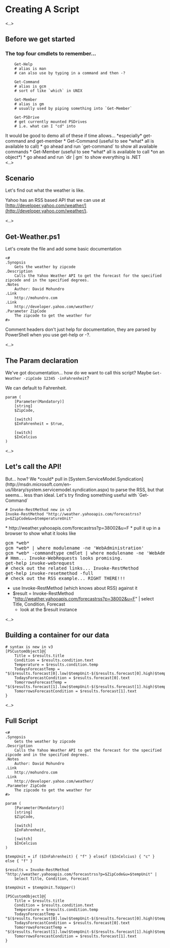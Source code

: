 # Creating A Script

<..>

## Before we get started
### The top four cmdlets to remember...

        Get-Help
        # alias is man
        # can also use by typing in a command and then -?

        Get-Command
        # alias is gcm
        # sort of like `which` in UNIX

        Get-Member
        # alias is gm
        # usually used by piping something into `Get-Member`

        Get-PSDrive
        # get currently mounted PSDrives
        # i.e. what can I "cd" into


<aside class="notes" data-markdown>
It would be good to demo all of these if time allows... *especially* get-command and get-member
* Get-Command (useful to see *what* all is available to call)
    * go ahead and run `get-command` to show all available commands
* Get-Member (useful to see *what* all is available to call *on an object*)
    * go ahead and run `dir | gm` to show everything is .NET
</aside>
<..>

## Scenario

Let's find out what the weather is like.

Yahoo has an RSS based API that we can use at [http://developer.yahoo.com/weather/](http://developer.yahoo.com/weather/).

<..>

## Get-Weather.ps1
Let's create the file and add some basic documentation

    <#
    .Synopsis
        Gets the weather by zipcode
    .Description
        Calls the Yahoo Weather API to get the forecast for the specified zipcode and in the specified degrees.
    .Notes
        Author: David Mohundro
    .Link
        http://mohundro.com
    .Link
        http://developer.yahoo.com/weather/
    .Parameter ZipCode
        The zipcode to get the weather for
    #>

<aside class="notes" data-markdown>
  Comment headers don't just help for documentation, they are parsed by PowerShell
  when you use get-help or -?.
</aside>

<..>

## The Param declaration

We've got documentation... how do we want to call this script? Maybe `Get-Weather -zipCode 12345 -inFahrenheit`?

We can default to Fahrenheit.

<pre><code>param (
    [Parameter(Mandatory)]
    [string]
    $ZipCode,

    [switch]
    $InFahrenheit = $true,

    [switch]
    $InCelcius
)</code></pre>

<..>

## Let's call the API!

<span class="fragment">
But... how? We *could* pull in [System.ServiceModel.Syndication](http://msdn.microsoft.com/en-us/library/system.servicemodel.syndication.aspx) to parse the RSS, but that seems... less than ideal.
</span>

<span class="fragment">
Let's try finding something useful with `Get-Command`
</span>

<pre class="fragment"><code># Invoke-RestMethod new in v3
Invoke-RestMethod "http://weather.yahooapis.com/forecastrss?p=$ZipCode&u=$temperatureUnit"
</code></pre>

<aside class="notes" data-markdown>
* http://weather.yahooapis.com/forecastrss?p=38002&u=F
  * pull it up in a browser to show what it looks like

<pre>
gcm *web*
gcm *web* | where modulename -ne 'WebAdministration'
gcm *web* -commandtype cmdlet | where modulename -ne 'WebAdministration'
# Hmm... Invoke-WebRequests looks promising.
get-help invoke-webrequest
# check out the related links... Invoke-RestMethod
get-help invoke-resetmethod -full
# check out the RSS example... RIGHT THERE!!!
</pre>

* use Invoke-RestMethod (which knows about RSS) against it
* $result = Invoke-RestMethod "http://weather.yahooapis.com/forecastrss?p=38002&u=F" | select Title, Condition, Forecast
  * look at the $result instance
</aside>

<..>

## Building a container for our data

    # syntax is new in v3
    [PSCustomObject]@{
        Title = $results.title
        Condition = $results.condition.text
        Temperature = $results.condition.temp
        TodaysForecastTemp = "$($results.forecast[0].low)$tempUnit-$($results.forecast[0].high)$tempUnit"
        TodaysForecastCondition = $results.forecast[0].text
        TomorrowsForecastTemp = "$($results.forecast[1].low)$tempUnit-$($results.forecast[1].high)$tempUnit"
        TomorrowsForecastCondition = $results.forecast[1].text
    }

<..>

## Full Script

    <#
    .Synopsis
        Gets the weather by zipcode
    .Description
        Calls the Yahoo Weather API to get the forecast for the specified zipcode and in the specified degrees.
    .Notes
        Author: David Mohundro
    .Link
        http://mohundro.com
    .Link
        http://developer.yahoo.com/weather/
    .Parameter ZipCode
        The zipcode to get the weather for
    #>

    param (
        [Parameter(Mandatory)]
        [string]
        $ZipCode,

        [switch]
        $InFahrenheit,

        [switch]
        $InCelcius
    )

    $tempUnit = if ($InFahrenheit) { "f" } elseif ($InCelcius) { "c" } else { "f" }

    $results = Invoke-RestMethod "http://weather.yahooapis.com/forecastrss?p=$ZipCode&u=$tempUnit" |
        Select Title, Condition, Forecast

    $tempUnit = $tempUnit.ToUpper()

    [PSCustomObject]@{
        Title = $results.title
        Condition = $results.condition.text
        Temperature = $results.condition.temp
        TodaysForecastTemp = "$($results.forecast[0].low)$tempUnit-$($results.forecast[0].high)$tempUnit"
        TodaysForecastCondition = $results.forecast[0].text
        TomorrowsForecastTemp = "$($results.forecast[1].low)$tempUnit-$($results.forecast[1].high)$tempUnit"
        TomorrowsForecastCondition = $results.forecast[1].text
    }
